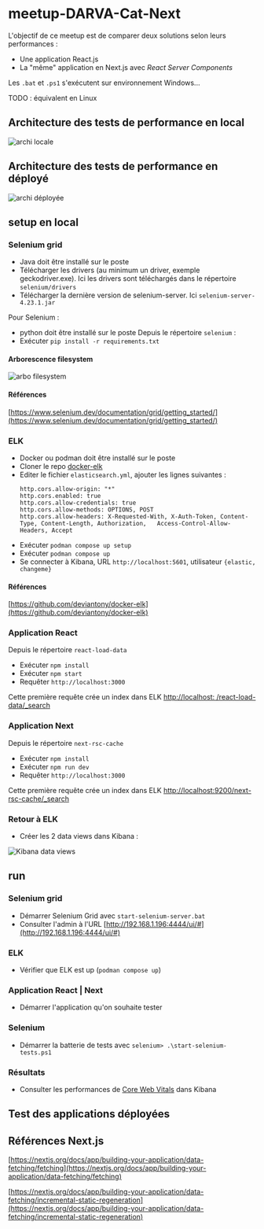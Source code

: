 # meetup-DARVA-Cat-Next

L'objectif de ce meetup est de comparer deux solutions selon leurs performances :
* Une application React.js
* La "même" application en Next.js avec _React Server Components_

Les `.bat` et `.ps1` s'exécutent sur environnement Windows...

TODO : équivalent en Linux

## Architecture des tests de performance en local

![archi locale](./docs/meetup-DARVA-Cat-Next_local.drawio.png?raw=true)

## Architecture des tests de performance en déployé

![archi déployée](./docs/meetup-DARVA-Cat-Next_server.drawio.png?raw=true)

## setup en local

### Selenium grid

* Java doit être installé sur le poste
* Télécharger les drivers (au minimum un driver, exemple geckodriver.exe). Ici les drivers sont téléchargés dans le répertoire `selenium/drivers`
* Télécharger la dernière version de selenium-server. Ici `selenium-server-4.23.1.jar`

Pour Selenium :
* python doit être installé sur le poste
Depuis le répertoire `selenium` :
* Exécuter `pip install -r requirements.txt`

#### Arborescence filesystem

![arbo filesystem](./docs/selenium_prerequis.png?raw=true)

#### Références

[https://www.selenium.dev/documentation/grid/getting_started/](https://www.selenium.dev/documentation/grid/getting_started/)

### ELK

* Docker ou podman doit être installé sur le poste
* Cloner le repo [docker-elk](https://github.com/deviantony/docker-elk)
* Editer le fichier `elasticsearch.yml`, ajouter les lignes suivantes :
  ```
  http.cors.allow-origin: "*"
  http.cors.enabled: true
  http.cors.allow-credentials: true
  http.cors.allow-methods: OPTIONS, POST
  http.cors.allow-headers: X-Requested-With, X-Auth-Token, Content-Type, Content-Length, Authorization,   Access-Control-Allow-Headers, Accept
  ```
* Exécuter `podman compose up setup`
* Exécuter `podman compose up`
* Se connecter à Kibana, URL `http://localhost:5601`, utilisateur `{elastic, changeme}`

#### Références

[https://github.com/deviantony/docker-elk](https://github.com/deviantony/docker-elk)

### Application React

Depuis le répertoire `react-load-data`
* Exécuter `npm install`
* Exécuter `npm start`
* Requêter `http://localhost:3000`

Cette première requête crée un index dans ELK [http://localhost:    /react-load-data/_search](http://localhost:9200/react-load-data/_search)

### Application Next

Depuis le répertoire `next-rsc-cache`
* Exécuter `npm install`
* Exécuter `npm run dev`
* Requêter `http://localhost:3000`

Cette première requête crée un index dans ELK [http://localhost:9200/next-rsc-cache/_search](http://localhost:9200/next-rsc-cache/_search)

### Retour à ELK

* Créer les 2 data views dans Kibana :

![Kibana data views](./docs/kibana_data_views.png?raw=true)

## run

### Selenium grid

* Démarrer Selenium Grid avec `start-selenium-server.bat`
* Consulter l'admin à l'URL [http://192.168.1.196:4444/ui/#](http://192.168.1.196:4444/ui/#)

### ELK

* Vérifier que ELK est up (`podman compose up`)

### Application React | Next

* Démarrer l'application qu'on souhaite tester

### Selenium

* Démarrer la batterie de tests avec `selenium> .\start-selenium-tests.ps1`

### Résultats

* Consulter les performances de [Core Web Vitals](https://support.google.com/webmasters/answer/9205520?hl=fr) dans Kibana

## Test des applications déployées



## Références Next.js

[https://nextjs.org/docs/app/building-your-application/data-fetching/fetching](https://nextjs.org/docs/app/building-your-application/data-fetching/fetching)

[https://nextjs.org/docs/app/building-your-application/data-fetching/incremental-static-regeneration](https://nextjs.org/docs/app/building-your-application/data-fetching/incremental-static-regeneration)